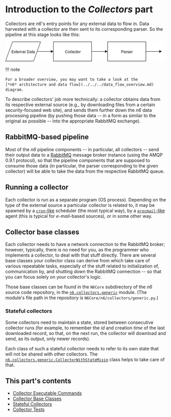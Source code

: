 # Introduction to the *Collectors* part

Collectors are *n6*'s entry points for any external data to flow in.
Data harvested with a collector are then sent to its corresponding parser.
So the pipeline at this stage looks like this:

![`(External Data) → [Collector] → [Parser] → ...`](c_p_pipe.png)

!!! note

    For a broader overview, you may want to take a look at the
    [*n6* architecture and data flow](../../../data_flow_overview.md) diagram.

To describe collectors' job more technically: a collector obtains data
from its respective external source (e.g., by downloading files from a
certain security-focused web site), and sends them further down the *n6*
data processing pipeline (by pushing those data -- in a form as similar
to the original as possible -- into the appropriate RabbitMQ exchange).


## RabbitMQ-based pipeline

Most of the *n6* pipeline components -- in particular, all collectors --
send their output data to a [RabbitMQ](https://www.rabbitmq.com/)
message broker instance (using the AMQP 0.9.1 protocol), so that the
pipeline components that are supposed to consume those data (in
particular, the parser corresponding to the given collector) will be
able to take the data from the respective RabbitMQ queue.


## Running a collector

Each collector is run as a separate program (OS process).  Depending on
the type of the external source a particular collector is related to, it
may be spawned by a [`cron`-like](https://en.wikipedia.org/wiki/Cron)
scheduler (the most typical way), by a
[`procmail`-like](https://en.wikipedia.org/wiki/Procmail) agent (this
is typical for *e-mail*-based sources), or in some other way.


## Collector base classes

Each collector needs to have a network connection to the RabbitMQ
broker; however, typically, there is no need for you, as the programmer
who implements a collector, to deal with that stuff directly.  There are
several base classes your collector class can derive from which take
care of various repeatable tasks, especially of the stuff related to
initialization of, communication by, and shutting down the RabbitMQ
connection -- so that you can focus solely on your collector's logic.

Those base classes can be found in the `N6Core` subdirectory of the *n6*
source code repository, in the
[`n6.collectors.generic`](https://github.com/CERT-Polska/n6/blob/master/N6Core/n6/collectors/generic.py)
module. (The module's file path in the repository is
`N6Core/n6/collectors/generic.py`.)

### Stateful collectors

Some collectors need to maintain a state, stored between consecutive
collector runs (for example, to remember the *id* and creation *time* of
the last downloaded record, so that, on the next run, the collector will
download and send, as its output, only newer records).

Each class of such a stateful collector needs to refer to its own state
that will not be shared with other collectors.  The
[`n6.collectors.generic.CollectorWithStateMixin`](https://github.com/CERT-Polska/n6/blob/master/N6Core/n6/collectors/generic.py#L124)
class helps to take care of that.


## This part's contents

* [Collector Executable Commands](command.md)
* [Collector Base Classes](classes.md)
* [Stateful Collectors](state.md)
* [Collector Tests](testing.md)
